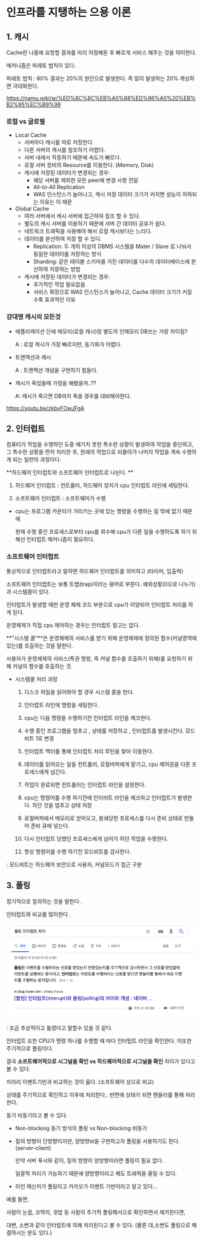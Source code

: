 # 인프라를 지탱하는 으용 이론

## 1. 캐시

Cache란 나중에 요청할 결과를 미리 저장해둔 후 빠르게 서비스 해주는 것을 의미한다.

매커니즘은 파레토 법칙이 있다. 

파레토 법칙 : 80% 결과는 20%의 원인으로 발생한다. 즉 많이 발생하는 20% 캐싱하면 극대화한다.

https://namu.wiki/w/%ED%8C%8C%EB%A0%88%ED%86%A0%20%EB%B2%95%EC%B9%99

### 로컬 vs 글로벌

- Local Cache
  - 서버마다 캐시를 따로 저장한다.
  - 다른 서버의 캐시를 참조하기 어렵다.
  - 서버 내에서 작동하기 때문에 속도가 빠르다.
  - 로컬 서버 장비의 Resource를 이용한다. (Memory, Disk)
  - 캐시에 저장된 데이터가 변경되는 경우:
    - 해당 서버를 제외한 모든 peer에 변경 사항 전달
    - All-to-All Replication
    - WAS 인스턴스가 늘어나고, 캐시 저장 데이터 크기가 커지면 성능이 저하되는 이유는 이 때문
- Global Cache
  - 여러 서버에서 캐시 서버에 접근하여 참조 할 수 있다.
  - 별도의 캐시 서버를 이용하기 때문에 서버 간 데이터 공유가 쉽다.
  - 네트워크 트래픽을 사용해야 해서 로컬 캐시보다는 느리다.
  - 데이터를 분산하여 저장 할 수 있다.
    - Replication: 두 개의 이상의 DBMS 시스템을 Mater / Slave 로 나눠서 동일한 데이터를 저장하는 방식
    - Sharding: 같은 테이블 스키마를 가진 데이터를 다수의 데이터베이스에 분산하여 저장하는 방법
  - 캐시에 저장된 데이터가 변경되는 경우:
    - 추가적인 작업 필요없음
    - 서비스 확장으로 WAS 인스턴스가 늘어나고, Cache 데이터 크기가 커질 수록 효과적인 이유



### 강대명 캐시의 모든것

- 애플리케이션 단에 메모리(로컬 캐시)랑 별도의 인메모리 DB쓰는 거랑 차이점?

  A : 로컬 캐시가 가장 빠르지만, 동기화가 어렵다. 

- 트랜잭션과 캐시

  A : 트랜잭션 개념을 구현하기 힘들다. 

- 캐시가 죽었을때 가정을 해봤을까..??

  A: 캐시가 죽으면 DB까지 죽을 경우를 대비해야한다. 	

https://youtu.be/zkbvFOwJFgA



## 2. 인터럽트

컴퓨터가 작업을 수행하던 도중 예기치 못한 특수한 상황이 발생하여 작업을 중단하고, 그 특수한 상황을 먼저 처리한 후, 원래의 작업으로 되돌아가 나머지 작업을 계속 수행하게 되는 일련의 과정이다. 

**하드웨어 인터럽트와 소프트웨어 인터럽트로 나뉜다. **

1. 하드웨어 인터럽트 : 컨트롤러, 하드웨어 장치가 cpu 인터럽트 라인에 세팅한다. 

2. 소프트웨어 인터럽트 : 소프트웨어가 수행

- cpu는 프로그램 카운터가 가리키는 곳에 있는 명령을 수행하는 일 밖에 없기 때문에 

    현재 수행 중인 프로세스로부터 cpu를 회수해 cpu가 다른 일을 수행하도록 하기 위해선 인터럽트 메커니즘이 필요하다. 

### 소프트웨어 인터럽트

통상적으로 인터럽트라고 말하면 하드웨어 인터럽트를 의미하고 (타이머, 입출력)

소프트웨어 인터럽트는 보통 트랩(trap)이라는 용어로 부른다. 예외상황(0으로 나누기)과 시스템콜이 있다.

인터럽트가 발생할 때만 운영 체제 코드 부분으로 cpu가 이양되어 인터럽트 처리를 하게 된다. 

운영체제가 직접 cpu 제어하는 경우는 인터럽트 말고는 없다. 

**"시스템 콜"**은 운영체제의 서비스를 받기 위해  운영체제에 정의된 함수(커널영역에 있는)를 호출하는 것을 말한다. 

사용자가 운영체제의 서비스(특권 명령, 즉 커널 함수를 호출하기 위해)를 요청하기 위해 커널의 함수를 호출하는 것.

- 시스템콜 처리 과정

  1. 디스크 파일을 읽어와야 할 경우 시스템 콜을 한다. 

  2. 인터럽트 라인에 명령을 세팅한다. 

  3. cpu는 다음 명령을 수행하기전 인터럽트 라인을 체크한다. 

  4. 수행 중인 프로그램을 멈추고 , 상태를 저장하고 , 인터럽트를 발생시킨다. 모드비트 1로 변경

  5. 인터럽트 백터를 통해 인터럽트 처리 루틴을 찾아 이동한다. 

  6. 데이터를 읽어오는 일을 컨트롤러, 로컬버퍼에게 맡기고, cpu 제어권을 다른 프로세스에게 넘긴다. 

  8. 작업이 완료되면 컨트롤러는 인터럽트 라인을 설정한다. 

  9. cpu는 명령어를 수행 하기전에 인터러트 라인을 체크하고 인터럽트가 발생한다. 하던 것을 멈추고 상태 저장

  10. 로컬버퍼에서 메모리로 얻어오고, 봉쇄당한 프로세스를 다시 준비 상태로 만들어 준비 큐에 넣는다.

  11. 다시 인터럽트 당했던 프로세스에게 넘어가 하던 작업을 수행한다.  

  12. 항상 명령어를 수행 하기전 모드비트를 검사한다. 

: 모드비트는 하드웨어 보안으로 사용자, 커널모드가 접근 구분 



## 3. 폴링

정기적으로 질의하는 것을 말한다 .

인터럽트와 비교를 많이한다 .



![polling](../img/polling.png)

: 조금 추상적이고 틀렸다고 말할수 있을 것 같다. 



인터럽트 또한 CPU가 명령 하나를 수행할 때 마다 인터텁트 라인을 확인한다. 이또한 주기적으로 폴링이다. 

결국 **소프트웨어적으로 시그널을 확인 vs 하드웨어적으로 시그널을 확인** 차이가 있다고 볼 수 있다.



차라리 이벤트기반과 비교하는 것이 옳다. (소프트웨어 상으로 비교)

상태를 주기적으로 확인하고 이후에 처리한다,. 반면에 상태가 되면 핸들러를 통해 처리한다. 

동기 비동기라고 볼 수 있다. 

- Non-blocking 동기 방식의 폴링 vs  Non-blocking 비동기

- 질의 방향이 단방향이지만, 양방햔st을 구현하고자 폴링을 사용하기도 한다. (server-client) 

  만약 서버 푸시와 같이, 질의 방향이 양방향이라면 폴링이 필요 없다.

  일괄적 처리가 가능하기 때문에 양방향이라고 해도 트래픽을 줄일 수 있다. 

- 라인 메신저가 폴링이고 카카오가 이벤트 기반이라고 알고 있다...





















예를 들면,

사람이 눈꼽, 코딱지, 귓밥 등 사람이 주기적 폴링해서으로 확인하면서 제거한다면, 

대변, 소변과 같이 인터럽트에 의해 처리된다고 볼 수 있다. (물론 대,소변도 폴링으로 해결하시는 분도 있다.)











